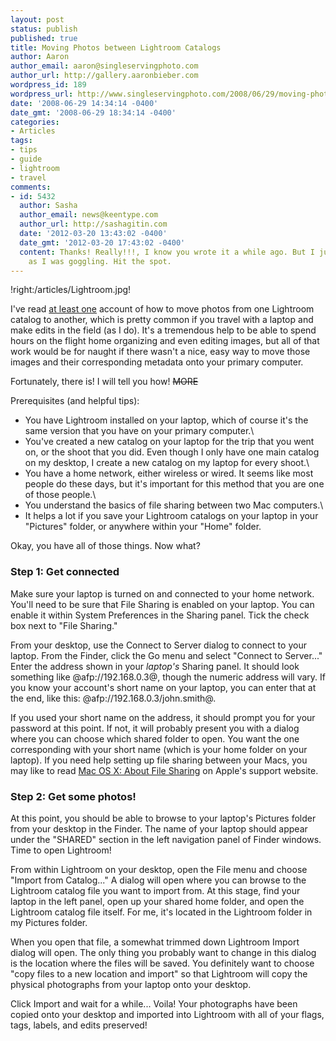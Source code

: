 ```yaml
---
layout: post
status: publish
published: true
title: Moving Photos between Lightroom Catalogs
author: Aaron
author_email: aaron@singleservingphoto.com
author_url: http://gallery.aaronbieber.com
wordpress_id: 189
wordpress_url: http://www.singleservingphoto.com/2008/06/29/moving-photos-between-lightroom-catalogs/
date: '2008-06-29 14:34:14 -0400'
date_gmt: '2008-06-29 18:34:14 -0400'
categories:
- Articles
tags:
- tips
- guide
- lightroom
- travel
comments:
- id: 5432
  author: Sasha
  author_email: news@keentype.com
  author_url: http://sashagitin.com
  date: '2012-03-20 13:43:02 -0400'
  date_gmt: '2012-03-20 17:43:02 -0400'
  content: Thanks! Really!!!, I know you wrote it a while ago. But I just found this
    as I was goggling. Hit the spot.
---
```

!right:/articles/Lightroom.jpg!

I've read [at least
one](http://www.lightroomkillertips.com/2008/friday-video-moving-between-laptop-and-desktop/)
account of how to move photos from one Lightroom catalog to another,
which is pretty common if you travel with a laptop and make edits in the
field (as I do). It's a tremendous help to be able to spend hours on the
flight home organizing and even editing images, but all of that work
would be for naught if there wasn't a nice, easy way to move those
images and their corresponding metadata onto your primary computer.

Fortunately, there is! I will tell you how! ~~MORE~~

Prerequisites (and helpful tips):

* You have Lightroom installed on your laptop, which of course it's the
same version that you have on your primary computer.\
 * You've created a new catalog on your laptop for the trip that you
went on, or the shoot that you did. Even though I only have one main
catalog on my desktop, I create a new catalog on my laptop for every
shoot.\
 * You have a home network, either wireless or wired. It seems like
most people do these days, but it's important for this method that you
are one of those people.\
 * You understand the basics of file sharing between two Mac
computers.\
 * It helps a lot if you save your Lightroom catalogs on your laptop in
your "Pictures" folder, or anywhere within your "Home" folder.

Okay, you have all of those things. Now what?

### Step 1: Get connected

Make sure your laptop is turned on and connected to your home network.
You'll need to be sure that File Sharing is enabled on your laptop. You
can enable it within System Preferences in the Sharing panel. Tick the
check box next to "File Sharing."

From your desktop, use the Connect to Server dialog to connect to your
laptop. From the Finder, click the Go menu and select "Connect to
Server..." Enter the address shown in your *laptop's* Sharing panel.
It should look something like @afp://192.168.0.3@, though the numeric
address will vary. If you know your account's short name on your laptop,
you can enter that at the end, like this:
@afp://192.168.0.3/john.smith@.

If you used your short name on the address, it should prompt you for
your password at this point. If not, it will probably present you with a
dialog where you can choose which shared folder to open. You want the
one corresponding with your short name (which is your home folder on
your laptop). If you need help setting up file sharing between your
Macs, you may like to read [Mac OS X: About File
Sharing](http://support.apple.com/kb/HT1549) on Apple's support website.

### Step 2: Get some photos!

At this point, you should be able to browse to your laptop's Pictures
folder from your desktop in the Finder. The name of your laptop should
appear under the "SHARED" section in the left navigation panel of Finder
windows. Time to open Lightroom!

From within Lightroom on your desktop, open the File menu and choose
"Import from Catalog..." A dialog will open where you can browse to the
Lightroom catalog file you want to import from. At this stage, find your
laptop in the left panel, open up your shared home folder, and open the
Lightroom catalog file itself. For me, it's located in the Lightroom
folder in my Pictures folder.

When you open that file, a somewhat trimmed down Lightroom Import dialog
will open. The only thing you probably want to change in this dialog is
the location where the files will be saved. You definitely want to
choose "copy files to a new location and import" so that Lightroom will
copy the physical photographs from your laptop onto your desktop.

Click Import and wait for a while... Voila! Your photographs have been
copied onto your desktop and imported into Lightroom with all of your
flags, tags, labels, and edits preserved!
